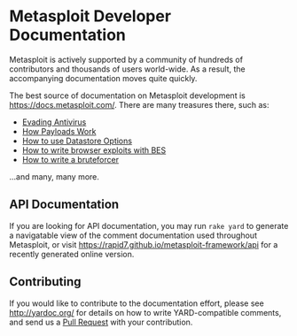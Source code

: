 # Metasploit Developer Documentation

Metasploit is actively supported by a community of hundreds of
contributors and thousands of users world-wide. As a result, the
accompanying documentation moves quite quickly.

The best source of documentation on Metasploit development is
https://docs.metasploit.com/. There are many
treasures there, such as:

  * [Evading Antivirus](https://docs.metasploit.com/docs/using-metasploit/intermediate/evading-anti-virus.html)
  * [How Payloads Work](https://docs.metasploit.com/docs/using-metasploit/basics/how-payloads-work.html)
  * [How to use Datastore Options](https://docs.metasploit.com/docs/development/developing-modules/module-metadata/how-to-use-datastore-options.html)
  * [How to write browser exploits with BES](https://docs.metasploit.com/docs/development/developing-modules/libraries/http/how-to-write-a-browser-exploit-using-browserexploitserver.html)
  * [How to write a bruteforcer](https://docs.metasploit.com/docs/development/developing-modules/libraries/how-to-use-msf-auxiliary-authbrute-to-write-a-bruteforcer.html)

...and many, many more.

## API Documentation

If you are looking for API documentation, you may run `rake yard` to
generate a navigatable view of the comment documentation used throughout
Metasploit, or visit https://rapid7.github.io/metasploit-framework/api
for a recently generated online version.

## Contributing

If you would like to contribute to the documentation effort, please see
http://yardoc.org/ for details on how to write YARD-compatible comments,
and send us a [Pull Request](https://github.com/rapid7/metasploit-framework/pulls)
with your contribution.

